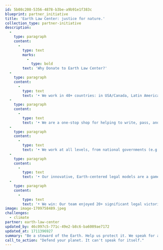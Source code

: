 ```yaml
---
id: 5b08c208-5356-4878-b3be-a9b91e1f383c
blueprint: partner_initiative
title: 'Earth Law Center: justice for nature.'
collection_type: partner-initiative
description:
  -
    type: paragraph
    content:
      -
        type: text
        marks:
          -
            type: bold
        text: 'Why Donate to Earth Law Center?'
  -
    type: paragraph
    content:
      -
        type: text
        text: '• We work in 40+ countries: in USA/Canada, Latin America, Europe, Africa, and Oceania.'
  -
    type: paragraph
    content:
      -
        type: text
        text: '• We are a one-stop shop for helping to write, pass, and enforce Earth-centered laws.'
  -
    type: paragraph
    content:
      -
        type: text
        text: '• We work at all levels, from national governments (e.g., Panama) to sovereign Indigenous Peoples to local communities.'
  -
    type: paragraph
    content:
      -
        type: text
        text: '• Our innovative, Earth-centered legal models are a game changer for the planet.'
  -
    type: paragraph
    content:
      -
        type: text
        text: '• We win: Our team enjoyed 20+ significant legal victories last year alone.'
image: image-1709758489.jpeg
challenges:
  - climate
partner: earth-law-center
updated_by: 46c097c5-771c-49e2-b8c6-ba6009ae7172
updated_at: 1711396927
summary: "Be a steward of the Earth. Help us protect it. We speak for an environment that can't speak for itself. Your support pays for a dream team of Earth lawyers to defend Nature in the United States and internationally through cutting edge-legal movements, including the Rights of Nature."
call_to_action: "Defend your planet. It can't speak for itself."
---
```

